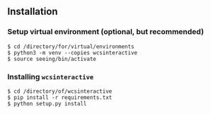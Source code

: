 ## Installation

### Setup virtual environment (optional, but recommended)
<pre><code>$ cd /directory/for/virtual/environments
$ python3 -m venv --copies wcsinteractive
$ source seeing/bin/activate</code></pre>

### Installing `wcsinteractive`
<pre><code>$ cd /directory/of/wcsinteractive
$ pip install -r requirements.txt
$ python setup.py install</code></pre>
